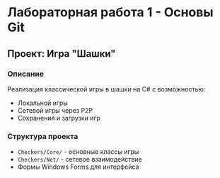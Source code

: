 # Лабораторная работа 1 - Основы Git

## Проект: Игра "Шашки"

### Описание
Реализация классической игры в шашки на C# с возможностью:
- Локальной игры
- Сетевой игры через P2P
- Сохранения и загрузки игр

### Структура проекта
- `Checkers/Core/` - основные классы игры
- `Checkers/Net/` - сетевое взаимодействие
- Формы Windows Forms для интерфейса
